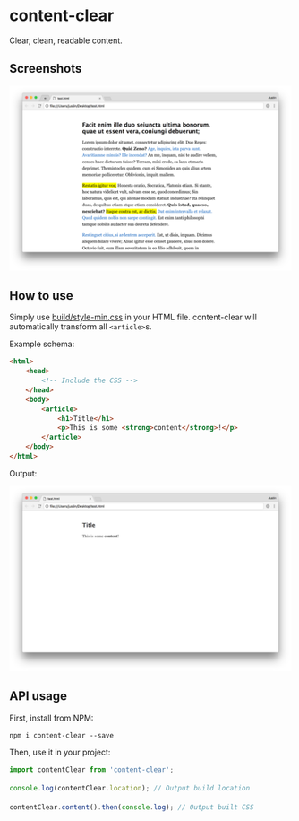 # content-clear

Clear, clean, readable content.

## Screenshots

![light mode](img/light.png)

## How to use

Simply use [build/style-min.css](build/style-min.css) in your HTML file. content-clear will automatically transform all `<article>`s.

Example schema:

```html
<html>
    <head>
        <!-- Include the CSS -->
    </head>
    <body>
        <article>
            <h1>Title</h1>
            <p>This is some <strong>content</strong>!</p>
        </article>
    </body>
</html>
```

Output:

![output](img/example.png)

## API usage

First, install from NPM:

```
npm i content-clear --save
```

Then, use it in your project:

```javascript
import contentClear from 'content-clear';

console.log(contentClear.location); // Output build location

contentClear.content().then(console.log); // Output built CSS
```